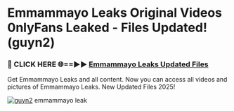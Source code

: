 # Emmammayo Leaks Original Videos 0nlyFans Leaked - Files Updated! (guyn2)

<h3>🔴 CLICK HERE 🌐==►► <a href="https://tinyurl.com/x26r9saj" rel="nofollow">Emmammayo Leaks Updated Files</a></h3>

Get Emmammayo Leaks and all content. Now you can access all videos and pictures of Emmammayo Leaks. New Updated Files 2025!

[![guyn2](https://i.imgur.com/LkgZPqh.gif)](https://tinyurl.com/x26r9saj)
emmammayo leak